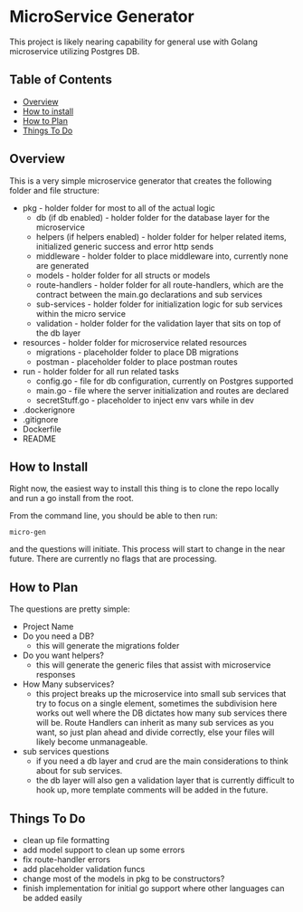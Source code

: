 # MicroService Generator

This project is likely nearing capability for general use with Golang microservice utilizing Postgres DB.

## Table of Contents

- [Overview](#overview)
- [How to install](#how-to-install)
- [How to Plan](#how-to-plan)
- [Things To Do](#things-to-do)

## Overview

This is a very simple microservice generator that creates the following folder and file structure:

- pkg - holder folder for most to all of the actual logic
  - db (if db enabled) - holder folder for the database layer for the microservice
  - helpers (if helpers enabled) - holder folder for helper related items, initialized generic success and error http sends
  - middleware - holder folder to place middleware into, currently none are generated
  - models - holder folder for all structs or models
  - route-handlers - holder folder for all route-handlers, which are the contract between the main.go declarations and sub services
  - sub-services - holder folder for initialization logic for sub services within the micro service
  - validation - holder folder for the validation layer that sits on top of the db layer
- resources - holder folder for microservice related resources
  - migrations - placeholder folder to place DB migrations
  - postman - placeholder folder to place postman routes
- run - holder folder for all run related tasks
  - config.go - file for db configuration, currently on Postgres supported
  - main.go - file where the server initialization and routes are declared
  - secretStuff.go - placeholder to inject env vars while in dev
- .dockerignore
- .gitignore
- Dockerfile
- README

## How to Install

Right now, the easiest way to install this thing is to clone the repo locally and run a go install from the root.

From the command line, you should be able to then run:

```
micro-gen
```

and the questions will initiate. This process will start to change in the near future. There are currently no flags that are processing.

## How to Plan

The questions are pretty simple:

- Project Name
- Do you need a DB?
  - this will generate the migrations folder
- Do you want helpers?
  - this will generate the generic files that assist with microservice responses
- How Many subservices?
  - this project breaks up the microservice into small sub services that try to focus on a single element, sometimes the subdivision here works out well where the DB dictates how many sub services there will be. Route Handlers can inherit as many sub services as you want, so just plan ahead and divide correctly, else your files will likely become unmanageable.
- sub services questions
  - if you need a db layer and crud are the main considerations to think about for sub services.
  - the db layer will also gen a validation layer that is currently difficult to hook up, more template comments will be added in the future.

## Things To Do

- clean up file formatting
- add model support to clean up some errors
- fix route-handler errors
- add placeholder validation funcs
- change most of the models in pkg to be constructors?
- finish implementation for initial go support where other languages can be added easily
